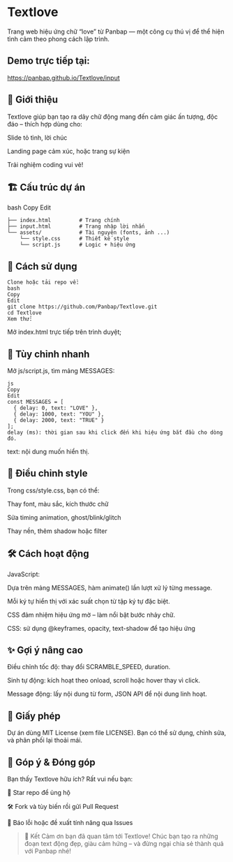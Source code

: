 # Textlove

Trang web hiệu ứng chữ “love” từ Panbap — một công cụ thú vị để thể hiện tình cảm theo phong cách lập trình.

## Demo trực tiếp tại:

https://panbap.github.io/Textlove/input

## 🎯 Giới thiệu
Textlove giúp bạn tạo ra dãy chữ động  mang đến cảm giác ấn tượng, độc đáo – thích hợp dùng cho:

Slide tỏ tình, lời chúc

Landing page cảm xúc, hoặc trang sự kiện

Trải nghiệm coding vui vẻ!

## 🏗 Cấu trúc dự án
bash
Copy
Edit
```text
├── index.html         # Trang chính 
├── input.html         # Trang nhập lời nhắn
└── assets/            # Tài nguyên (fonts, ảnh ...)
    └── style.css      # Thiết kế style
    └── script.js      # Logic + hiệu ứng
```
## 🚀 Cách sử dụng
```text
Clone hoặc tải repo về:
bash
Copy
Edit
git clone https://github.com/Panbap/Textlove.git
cd Textlove
Xem thử:
```
Mở index.html trực tiếp trên trình duyệt;

## 🧩 Tùy chỉnh nhanh
Mở js/script.js, tìm mảng MESSAGES:
```text
js
Copy
Edit
const MESSAGES = [
  { delay: 0, text: "LOVE" },
  { delay: 1000, text: "YOU" },
  { delay: 2000, text: "TRUE" }
];
delay (ms): thời gian sau khi click đến khi hiệu ứng bắt đầu cho dòng đó.
```
text: nội dung muốn hiển thị.

## 🎨 Điều chỉnh style
Trong css/style.css, bạn có thể:

Thay font, màu sắc, kích thước chữ

Sửa timing animation, ghost/blink/glitch

Thay nền, thêm shadow hoặc filter

## 🛠 Cách hoạt động
JavaScript:

Dựa trên mảng MESSAGES, hàm animate() lần lượt xử lý từng message.

Mỗi ký tự hiển thị với xác suất chọn từ tập ký tự đặc biệt.

CSS đảm nhiệm hiệu ứng mờ – làm nổi bật bước nhảy chữ.

CSS: sử dụng @keyframes, opacity, text-shadow để tạo hiệu ứng 

## ✨ Gợi ý nâng cao
Điều chỉnh tốc độ: thay đổi SCRAMBLE_SPEED, duration.

Sinh tự động: kích hoạt theo onload, scroll hoặc hover thay vì click.

Message động: lấy nội dung từ form, JSON API để nội dung linh hoạt.

## 📄 Giấy phép
Dự án dùng MIT License (xem file LICENSE).
Bạn có thể sử dụng, chỉnh sửa, và phân phối lại thoải mái.

## 📣 Góp ý & Đóng góp
Bạn thấy Textlove hữu ích? Rất vui nếu bạn:

🌟 Star repo để ủng hộ

🛠 Fork và tùy biến rồi gửi Pull Request

🐛 Báo lỗi hoặc đề xuất tính năng qua Issues

> 👏 Kết
Cảm ơn bạn đã quan tâm tới Textlove! Chúc bạn tạo ra những đoạn text động đẹp, giàu cảm hứng – và đừng ngại chia sẻ thành quả với Panbap nhé!
